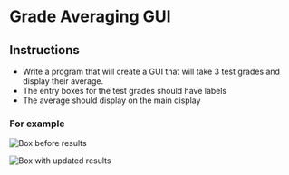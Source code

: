 # Grade Averaging GUI

## Instructions 
- Write a program that will create a GUI that will take 3 test grades and display their average. 
- The entry boxes for the test grades should have labels
- The average should display on the main display 

### For example

![Box before results](https://github.com/andreaej/GradeAvgGUIExt/blob/master/Screen%20Shot%202020-04-13%20at%2012.07.38%20PM.png)

![Box with updated results](https://github.com/andreaej/GradeAvgGUIExt/blob/master/Screen%20Shot%202020-04-13%20at%2012.07.56%20PM.png)




